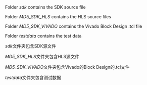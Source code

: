 Folder *sdk* contains the SDK source file

Folder *MD5_SDK_HLS* contains the HLS source files 

Folder *MD5_SDK_VIVADO* contains the Vivado Block Design .tcl file

Folder *testdata* contains the test data

*sdk*文件夹包含SDK源文件 

*MD5_SDK_HLS*文件夹包含HLS源文件 

*MD5_SDK_VIVADO*文件夹包含Vivado的Block Design的.tcl文件

*testdata*文件夹包含测试数据


